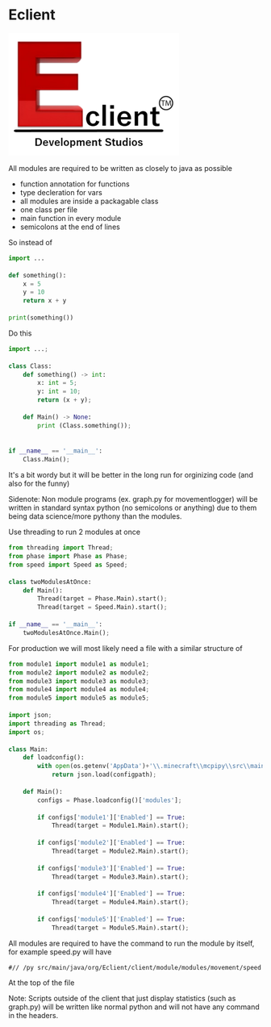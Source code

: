 # Eclient

![Eclient](media/branding/eclientTMofficial.png)

All modules are required to be written as closely to java as possible
- function annotation for functions
- type decleration for vars
- all modules are inside a packagable class
- one class per file
- main function in every module
- semicolons at the end of lines

So instead of

```python
import ...

def something():
    x = 5
    y = 10
    return x + y

print(something())
```
Do this
```python
import ...;

class Class:
    def something() -> int:
        x: int = 5;
        y: int = 10;
        return (x + y);

    def Main() -> None:
        print (Class.something());


if __name__ == '__main__':
    Class.Main();
```

It's a bit wordy but it will be better in the long run for
orginizing code (and also for the funny)

Sidenote: Non module programs (ex. graph.py for movementlogger) 
will be written in standard syntax python (no semicolons or anything)
due to them being data science/more pythony than the modules.


Use threading to run 2 modules at once
```python
from threading import Thread;
from phase import Phase as Phase;
from speed import Speed as Speed;

class twoModulesAtOnce:
    def Main():
        Thread(target = Phase.Main).start();
        Thread(target = Speed.Main).start();

if __name__ == '__main__':
    twoModulesAtOnce.Main();
```

For production we will most likely need a file with a similar structure of
```python
from module1 import module1 as module1;
from module2 import module2 as module2;
from module3 import module3 as module3;
from module4 import module4 as module4;
from module5 import module5 as module5;

import json;
import threading as Thread;
import os;

class Main:
    def loadconfig():
        with open(os.getenv('AppData')+'\\.minecraft\\mcpipy\\src\\main\\java\\org\\Eclient\\client\\Eclientconfig.json') as configpath:
            return json.load(configpath);

    def Main():
        configs = Phase.loadconfig()['modules'];

        if configs['module1']['Enabled'] == True:
            Thread(target = Module1.Main).start();

        if configs['module2']['Enabled'] == True:
            Thread(target = Module2.Main).start();

        if configs['module3']['Enabled'] == True:
            Thread(target = Module3.Main).start();

        if configs['module4']['Enabled'] == True:
            Thread(target = Module4.Main).start();

        if configs['module5']['Enabled'] == True:
            Thread(target = Module5.Main).start();
```

All modules are required to have the command to run the module by itself, for example speed.py
will have
```
#// /py src/main/java/org/Eclient/client/module/modules/movement/speed
```
At the top of the file



Note: Scripts outside of the client that just display statistics (such as graph.py) will be written
like normal python and will not have any command in the headers.